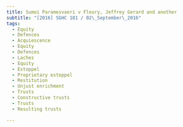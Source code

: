 ```yaml
---
title: Sumoi Paramesvaeri v Fleury, Jeffrey Gerard and another 
subtitle: "[2016] SGHC 181 / 02\_September\_2016"
tags:
  - Equity
  - Defences
  - Acquiescence
  - Equity
  - Defences
  - Laches
  - Equity
  - Estoppel
  - Proprietary estoppel
  - Restitution
  - Unjust enrichment
  - Trusts
  - Constructive trusts
  - Trusts
  - Resulting trusts

---
```


